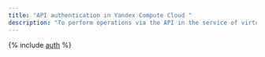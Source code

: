 ```yaml
---
title: "API authentication in Yandex Compute Cloud "
description: "To perform operations via the API in the service of virtual machines and cloud computing - Yandex Compute Cloud, you need to get an IAM token for a service, federated or Yandex account."
---
```


{% include [auth](../../_includes/authentication.md) %}